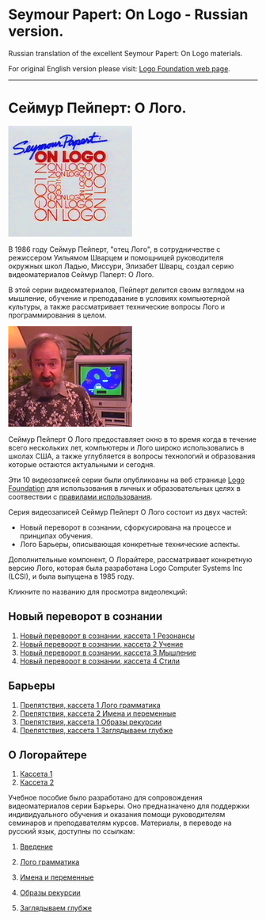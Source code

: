 # Seymour Papert: On Logo - Russian version.

Russian translation of the excellent Seymour Papert: On Logo materials.

For original English version please visit:
[Logo Foundation web page](https://el.media.mit.edu/logo-foundation/resources/onlogo/index.html).

---

# Сеймур Пейперт: О Лого.

![SeymourPapert_On_Logo-ru](./images/onlogo.png)

В 1986 году Сеймур Пейперт, "отец Лого", в сотрудничестве с режиссером Уильямом Шварцем и помощницей руководителя окружных школ Ладью, Миссури, Элизабет Шварц, создал серию видеоматериалов Сеймур Паперт: О Лого.

В этой серии видеоматериалов, Пейперт делится своим взглядом на мышление, обучение и преподавание в условиях компьютерной культуры, а также рассматривает технические вопросы Лого и программирования в целом.

![SeymourPapert_On_Logo-ru](./images/seymour.png)

Сеймур Пейперт О Лого предоставляет окно в то время когда в течение всего нескольких лет, компьютеры и Лого широко использовались в школах США, а также углубляется в вопросы технологий и образования которые остаются актуальными и сегодня.

Эти 10 видеозаписей серии были опубликоаны на веб странице [Logo Foundation](https://el.media.mit.edu/logo-foundation/resources/onlogo/index.html) для использования в личных и образовательных целях в соотвествии с [правилами использования](https://el.media.mit.edu/logo-foundation/resources/onlogo/index.html#tou). 

Серия видеозаписей Сеймур Пейперт О Лого состоит из двух частей: 

* Новый переворот в сознании, сфоркусирована на процессе и принципах обучения.
* Лого Барьеры, описывающая конкретные технические аспекты.

Дополнительные компонент, О Лорайтере, рассматривает конкретную версию Лого, которая была разработана Logo Computer Systems Inc (LCSI), и была выпущена в 1985 году.

Кликните по названию для просмотра видеолекций:

## <a name="NM"></a> Новый переворот в сознании
1. [Новый переворот в сознании, кассета 1 Резонансы](NM1.md) 
2. [Новый переворот в сознании, кассета 2 Учение](NM2.md)
3. [Новый переворот в сознании, кассета 3 Мышление](NM3.md)
4. [Новый переворот в сознании, кассета 4 Стили](NM4.md)

## <a name="hardles"></a> Барьеры
1. [Препятствия, кассета 1 Лого грамматика](hurdles1.md) 
2. [Препятствия, кассета 2 Имена и переменные](hurdles2.md)
3. [Препятствия, кассета 1 Образы рекурсии](hurdles3.md)
4. [Препятствия, кассета 1 Заглядываем глубже](hurdles4.md)

## <a name="LW"></a> О Логорайтере
1. [Кассета 1](LW1.md)
1. [Кассета 2](LW2.md)

Учебное пособие было разработано для сопровождения видеоматериалов серии Барьеры. Оно предназначено для поддержки индивидуального обучения и оказания помощи руководителям семинаров и преподавателям курсов. Материалы, в переводе на русский язык, доступны по ссылкам:

1. [Введение](./studyguide/intro_ru.pdf)

2. [Лого грамматика](./studyguide/hurdles1_ru.pdf)

3. [Имена и переменные](./studyguide/hurdles2_ru.pdf)

4. [Образы рекурсии](./studyguide/hurdles3_ru.pdf)

5. [Заглядываем глубже](./studyguide/hurdles4_ru.pdf)

